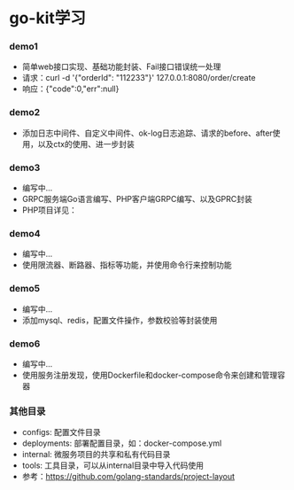 # go-kit学习

### demo1
- 简单web接口实现、基础功能封装、Fail接口错误统一处理
- 请求：curl -d '{"orderId": "112233"}' 127.0.0.1:8080/order/create
- 响应：{"code":0,"err":null}

### demo2
- 添加日志中间件、自定义中间件、ok-log日志追踪、请求的before、after使用，以及ctx的使用、进一步封装

### demo3
- 编写中...
- GRPC服务端Go语言编写、PHP客户端GRPC编写、以及GPRC封装
- PHP项目详见：

### demo4
- 编写中...
- 使用限流器、断路器、指标等功能，并使用命令行来控制功能

### demo5
- 编写中...
- 添加mysql、redis，配置文件操作，参数校验等封装使用

### demo6
- 编写中...
- 使用服务注册发现，使用Dockerfile和docker-compose命令来创建和管理容器

### 其他目录
- configs: 配置文件目录
- deployments: 部署配置目录，如：docker-compose.yml 
- internal: 微服务项目的共享和私有代码目录
- tools: 工具目录，可以从internal目录中导入代码使用
- 参考：https://github.com/golang-standards/project-layout
